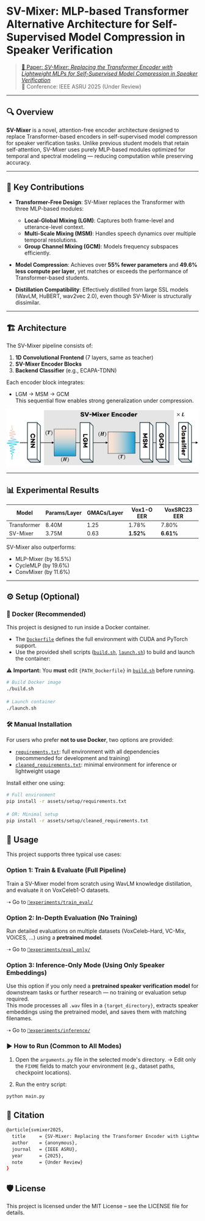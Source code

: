 # SV-Mixer: MLP-based Transformer Alternative Architecture for Self-Supervised Model Compression in Speaker Verification

> [📄 Paper: *SV-Mixer: Replacing the Transformer Encoder with Lightweight MLPs for Self-Supervised Model Compression in Speaker Verification*](./assets/paper.pdf)  
> 📅 Conference: IEEE ASRU 2025 (Under Review)

---

## 🔍 Overview

**SV-Mixer** is a novel, attention-free encoder architecture designed to replace Transformer-based encoders in self-supervised model compresson for speaker verification tasks. Unlike previous student models that retain self-attention, SV-Mixer uses purely MLP-based modules optimized for temporal and spectral modeling — reducing computation while preserving accuracy.

---

## 🧠 Key Contributions

- **Transformer-Free Design**: SV-Mixer replaces the Transformer with three MLP-based modules:
  - **Local-Global Mixing (LGM)**: Captures both frame-level and utterance-level context.
  - **Multi-Scale Mixing (MSM)**: Handles speech dynamics over multiple temporal resolutions.
  - **Group Channel Mixing (GCM)**: Models frequency subspaces efficiently.

- **Model Compression**: Achieves over **55% fewer parameters** and **49.6% less compute per layer**, yet matches or exceeds the performance of Transformer-based students.

- **Distillation Compatibility**: Effectively distilled from large SSL models (WavLM, HuBERT, wav2vec 2.0), even though SV-Mixer is structurally dissimilar.

---

## 🏗️ Architecture

The SV-Mixer pipeline consists of:

1. **1D Convolutional Frontend** (7 layers, same as teacher)
2. **SV-Mixer Encoder Blocks**
3. **Backend Classifier** (e.g., ECAPA-TDNN)

Each encoder block integrates:

- LGM → MSM → GCM  
This sequential flow enables strong generalization under compression.

![SV-Mixer Architecture](./assets/images/sv-mixer-architecture.png)

---

## 📊 Experimental Results

| Model        | Params/Layer | GMACs/Layer | Vox1-O EER | VoxSRC23 EER |
|--------------|---------------|--------------|------------|---------------|
| Transformer  | 8.40M         | 1.25         | 1.78%      | 7.80%         |
| SV-Mixer     | 3.75M         | 0.63         | **1.52%**  | **6.61%**     |

SV-Mixer also outperforms:

- MLP-Mixer (by 16.5%)
- CycleMLP (by 19.6%)
- ConvMixer (by 11.6%)

---

## ⚙️ Setup (Optional)

### 🐳 Docker (Recommended)

This project is designed to run inside a Docker container.

- The [`Dockerfile`](./assets/setup/Dockerfile) defines the full environment with CUDA and PyTorch support.
- Use the provided shell scripts ([`build.sh`](./assets/setup/build.sh), [`launch.sh`](./assets/setup/launch.sh)) to build and launch the container:

⚠️ **Important:** You **must** edit `{PATH_Dockerfile}` in [`build.sh`](./assets/setup/build.sh) before running.

```bash
# Build Docker image
./build.sh

# Launch container
./launch.sh
```

### 🛠 Manual Installation

For users who prefer **not to use Docker**, two options are provided:

- [`requirements.txt`](./assets/setup/requirements.txt): full environment with all dependencies (recommended for development and training)
- [`cleaned_requirements.txt`](./assets/setup/cleaned_requirements.txt): minimal environment for inference or lightweight usage

Install either one using:

```bash
# Full environment
pip install -r assets/setup/requirements.txt

# OR: Minimal setup
pip install -r assets/setup/cleaned_requirements.txt
```

## 🔧 Usage

This project supports three typical use cases:

### Option 1: Train & Evaluate (Full Pipeline)

Train a SV-Mixer model from scratch using WavLM knowledge distillation, and evaluate it on VoxCeleb1-O datasets. 

➝ Go to [`📁experiments/train_eval/`](./experiments/train_eval/README.md)

### Option 2: In-Depth Evaluation (No Training)

Run detailed evaluations on multiple datasets (VoxCeleb-Hard, VC-Mix, VOiCES, ...) using a **pretrained model**.

➝ Go to [`📁experiments/eval_only/`](./experiments/eval_only/README.md)

### Option 3: Inference-Only Mode (Using Only Speaker Embeddings)

Use this option if you only need a **pretrained speaker verification model** for downstream tasks or further research — no training or evaluation setup required.  
This mode processes all `.wav` files in a `{target_directory}`, extracts speaker embeddings using the pretrained model, and saves them with matching filenames.

➝ Go to [`📁experiments/inference/`](./experiments/inference/README.md)

### ▶ How to Run (Common to All Modes)

1. Open the `arguments.py` file in the selected mode's directory.
→ Edit only the `FIXME` fields to match your environment (e.g., dataset paths, checkpoint locations).

2. Run the entry script:

```bash
python main.py
```

## 📎 Citation

```bash
@article{svmixer2025,
  title     = {SV-Mixer: Replacing the Transformer Encoder with Lightweight MLPs for Self-Supervised Model Compression in Speaker Verification},
  author    = {anonymous},
  journal   = {IEEE ASRU},
  year      = {2025},
  note      = {Under Review}
}
```

## 🛡️ License

This project is licensed under the MIT License – see the LICENSE file for details.
